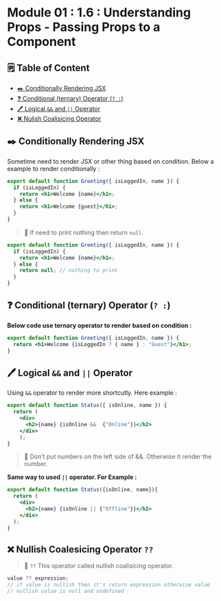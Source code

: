 # Module 01 : 1.6 : Understanding Props - Passing Props to a Component

## 🗒️ Table of Content

- [✒️ Conditionally Rendering JSX](#✒️-conditionally-rendering-jsx)
- [❓ Conditional (ternary) Operator (`? :`)](#❓-conditional-ternary-operator)
- [🖊️ Logical `&&` and `||` Operator](#🖊️-logical--and--operator)
- [❌ Nulish Coalisicing Operator](#❌-nullish-coalesicing-operator)

## ✒️ Conditionally Rendering JSX

Sometime need to render JSX or other thing based on condition. Below a example to render conditionally :

```jsx
export default function Greeting({ isLoggedIn, name }) {
  if (isLoggedIn) {
    return <h1>Welcome {name}</h1>;
  } else {
    return <h1>Welcome {guest}</h1>;
  }
}
```

> 📗 If need to print nothing then return `null`.

```jsx
export default function Greeting({ isLoggedIn, name }) {
  if (isLoggedIn) {
    return <h1>Welcome {name}</h1>;
  } else {
    return null; // nothing to print
  }
}
```

## ❓ Conditional (ternary) Operator (`? :`)

**Below code use ternary operator to render based on condition :**

```jsx
export default function Greeting({ isLoggedIn, name }) {
  return <h1>Welcome {isLoggedIn ? { name } : "Guest"}</h1>;
}
```

## 🖊️ Logical `&&` and `||` Operator

Using `&&` operator to render more shortcutly. Here example :

```jsx
export default function Status({ isOnline, name }) {
  return (
    <div>
      <h2>{name} {isOnline &&  {"Online"}}</h2>
    </div>
    );
}
```

> 🔴 Don’t put numbers on the left side of &&. Otherwise it render the number.

**Same way to used `||` operator. For Example :**

```jsx
export default function Status({isOnline, name}){
  return (
    <div>
      <h2>{name} {isOnline || {"Offline"}}</h2>
    </div>
  );
}
```

## ❌ Nullish Coalesicing Operator `??`

> 📘 `??` This operator called nullish coalisicing operator.

```jsx
value ?? expression;
// if value is nullish then it's return expression otherwise value
// nullish value is null and undefined
```
